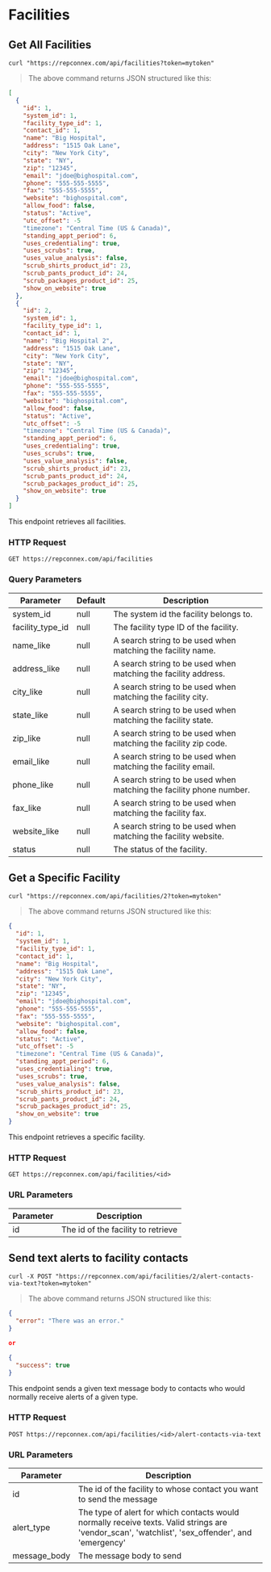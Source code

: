 # Facilities

## Get All Facilities

```shell
curl "https://repconnex.com/api/facilities?token=mytoken"  
```

> The above command returns JSON structured like this:

```json
[
  {
    "id": 1,
    "system_id": 1,
    "facility_type_id": 1,
    "contact_id": 1,        
    "name": "Big Hospital",
    "address": "1515 Oak Lane",
    "city": "New York City",
    "state": "NY",
    "zip": "12345",
    "email": "jdoe@bighospital.com",
    "phone": "555-555-5555",
    "fax": "555-555-5555",
    "website": "bighospital.com",          
    "allow_food": false,  
    "status": "Active",
    "utc_offset": -5
    "timezone": "Central Time (US & Canada)",
    "standing_appt_period": 6,  
    "uses_credentialing": true,
    "uses_scrubs": true,
    "uses_value_analysis": false,
    "scrub_shirts_product_id": 23,
    "scrub_pants_product_id": 24,
    "scrub_packages_product_id": 25,
    "show_on_website": true          
  },
  {
    "id": 2,
    "system_id": 1,
    "facility_type_id": 1,
    "contact_id": 1,        
    "name": "Big Hospital 2",
    "address": "1515 Oak Lane",
    "city": "New York City",
    "state": "NY",
    "zip": "12345",
    "email": "jdoe@bighospital.com",
    "phone": "555-555-5555",
    "fax": "555-555-5555",
    "website": "bighospital.com",          
    "allow_food": false,  
    "status": "Active",
    "utc_offset": -5
    "timezone": "Central Time (US & Canada)",
    "standing_appt_period": 6,  
    "uses_credentialing": true,
    "uses_scrubs": true,
    "uses_value_analysis": false,
    "scrub_shirts_product_id": 23,
    "scrub_pants_product_id": 24,
    "scrub_packages_product_id": 25,
    "show_on_website": true          
  }
]
```

This endpoint retrieves all facilities.

### HTTP Request

`GET https://repconnex.com/api/facilities`

### Query Parameters

Parameter | Default | Description
--------- | ------- | -----------
system_id | null | The system id the facility belongs to.        
facility_type_id | null | The facility type ID of the facility.            
name_like | null | A search string to be used when matching the facility name.
address_like | null | A search string to be used when matching the facility address.
city_like | null | A search string to be used when matching the facility city.
state_like | null | A search string to be used when matching the facility state.
zip_like | null | A search string to be used when matching the facility zip code.
email_like | null | A search string to be used when matching the facility email.
phone_like | null | A search string to be used when matching the facility phone number.
fax_like | null | A search string to be used when matching the facility fax.
website_like | null | A search string to be used when matching the facility website.
status | null | The status of the facility.

## Get a Specific Facility

```shell
curl "https://repconnex.com/api/facilities/2?token=mytoken"
```

> The above command returns JSON structured like this:

```json
{
  "id": 1,
  "system_id": 1,
  "facility_type_id": 1,
  "contact_id": 1,        
  "name": "Big Hospital",
  "address": "1515 Oak Lane",
  "city": "New York City",
  "state": "NY",
  "zip": "12345",
  "email": "jdoe@bighospital.com",
  "phone": "555-555-5555",
  "fax": "555-555-5555",
  "website": "bighospital.com",          
  "allow_food": false,  
  "status": "Active",
  "utc_offset": -5
  "timezone": "Central Time (US & Canada)",
  "standing_appt_period": 6,  
  "uses_credentialing": true,
  "uses_scrubs": true,
  "uses_value_analysis": false,
  "scrub_shirts_product_id": 23,
  "scrub_pants_product_id": 24,
  "scrub_packages_product_id": 25,
  "show_on_website": true          
}
```

This endpoint retrieves a specific facility.

### HTTP Request

`GET https://repconnex.com/api/facilities/<id>`

### URL Parameters

Parameter | Description
--------- | -----------
id | The id of the facility to retrieve

## Send text alerts to facility contacts

```shell
curl -X POST "https://repconnex.com/api/facilities/2/alert-contacts-via-text?token=mytoken"
```

> The above command returns JSON structured like this:

```json
{
  "error": "There was an error."
}

or

{
  "success": true
}
```

This endpoint sends a given text message body to contacts who would normally receive alerts of a given type.

### HTTP Request

`POST https://repconnex.com/api/facilities/<id>/alert-contacts-via-text`

### URL Parameters

Parameter | Description
--------- | -----------
id | The id of the facility to whose contact you want to send the message
alert_type | The type of alert for which contacts would normally receive texts. Valid strings are 'vendor_scan', 'watchlist', 'sex_offender', and 'emergency'
message_body | The message body to send

